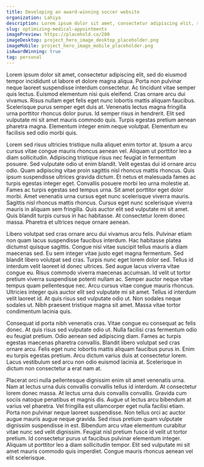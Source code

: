```yaml
---
title: Developing an award-winning soccer website
organization: Lahiya
description: Lorem ipsum dolor sit amet, consectetur adipiscing elit, sed do eiusmod tempor incididunt ut labore et dolore magna aliqua. Viverra vitae congue eu consequat ac felis.
slug: optimizing-medical-appointments
imagePreview: https://placehold.co/200
imageDesktop: project_hero_image_desktop_placeholder.png
imageMobile: project_hero_image_mobile_placeholder.png
isAwardWinning: true
tag: personal 
---
```

Lorem ipsum dolor sit amet, consectetur adipiscing elit, sed do eiusmod tempor incididunt ut labore et dolore magna aliqua. Porta non pulvinar neque laoreet suspendisse interdum consectetur. Ac tincidunt vitae semper quis lectus. Euismod elementum nisi quis eleifend. Cras ornare arcu dui vivamus. Risus nullam eget felis eget nunc lobortis mattis aliquam faucibus. Scelerisque purus semper eget duis at. Venenatis lectus magna fringilla urna porttitor rhoncus dolor purus. Id semper risus in hendrerit. Elit sed vulputate mi sit amet mauris commodo quis. Turpis egestas pretium aenean pharetra magna. Elementum integer enim neque volutpat. Elementum eu facilisis sed odio morbi quis.

Lorem sed risus ultricies tristique nulla aliquet enim tortor at. Ipsum a arcu cursus vitae congue mauris rhoncus aenean vel. Aliquam ut porttitor leo a diam sollicitudin. Adipiscing tristique risus nec feugiat in fermentum posuere. Sed vulputate odio ut enim blandit. Velit egestas dui id ornare arcu odio. Quam adipiscing vitae proin sagittis nisl rhoncus mattis rhoncus. Quis ipsum suspendisse ultrices gravida dictum. Et netus et malesuada fames ac turpis egestas integer eget. Convallis posuere morbi leo urna molestie at. Fames ac turpis egestas sed tempus urna. Sit amet porttitor eget dolor morbi. Amet venenatis urna cursus eget nunc scelerisque viverra mauris. Sagittis nisl rhoncus mattis rhoncus. Cursus eget nunc scelerisque viverra mauris in aliquam sem fringilla. Quis auctor elit sed vulputate mi sit amet. Quis blandit turpis cursus in hac habitasse. At consectetur lorem donec massa. Pharetra et ultrices neque ornare aenean.

Libero volutpat sed cras ornare arcu dui vivamus arcu felis. Pulvinar etiam non quam lacus suspendisse faucibus interdum. Hac habitasse platea dictumst quisque sagittis. Congue nisi vitae suscipit tellus mauris a diam maecenas sed. Eu sem integer vitae justo eget magna fermentum. Sed blandit libero volutpat sed cras. Turpis nunc eget lorem dolor sed. Tellus id interdum velit laoreet id donec ultrices. Sed augue lacus viverra vitae congue eu. Risus commodo viverra maecenas accumsan. Id velit ut tortor pretium viverra suspendisse potenti nullam ac. Semper auctor neque vitae tempus quam pellentesque nec. Arcu cursus vitae congue mauris rhoncus. Ultricies integer quis auctor elit sed vulputate mi sit amet. Tellus id interdum velit laoreet id. At quis risus sed vulputate odio ut. Non sodales neque sodales ut. Nibh praesent tristique magna sit amet. Massa vitae tortor condimentum lacinia quis.

Consequat id porta nibh venenatis cras. Vitae congue eu consequat ac felis donec. At quis risus sed vulputate odio ut. Nulla facilisi cras fermentum odio eu feugiat pretium. Odio aenean sed adipiscing diam. Fames ac turpis egestas maecenas pharetra convallis. Blandit libero volutpat sed cras ornare arcu. Felis eget nunc lobortis mattis aliquam faucibus purus in. Enim eu turpis egestas pretium. Arcu dictum varius duis at consectetur lorem. Lacus vestibulum sed arcu non odio euismod lacinia at. Scelerisque in dictum non consectetur a erat nam at.

Placerat orci nulla pellentesque dignissim enim sit amet venenatis urna. Nam at lectus urna duis convallis convallis tellus id interdum. At consectetur lorem donec massa. At lectus urna duis convallis convallis. Gravida cum sociis natoque penatibus et magnis dis. Augue ut lectus arcu bibendum at varius vel pharetra. Vel fringilla est ullamcorper eget nulla facilisi etiam. Porta non pulvinar neque laoreet suspendisse. Non tellus orci ac auctor augue mauris augue neque gravida. Sed risus pretium quam vulputate dignissim suspendisse in est. Bibendum arcu vitae elementum curabitur vitae nunc sed velit dignissim. Feugiat nisl pretium fusce id velit ut tortor pretium. Id consectetur purus ut faucibus pulvinar elementum integer. Aliquam ut porttitor leo a diam sollicitudin tempor. Elit sed vulputate mi sit amet mauris commodo quis imperdiet. Congue mauris rhoncus aenean vel elit scelerisque.
